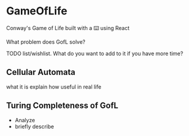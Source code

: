 # GameOfLife
Conway's Game of Life built with a ⌨️ using React

What problem does GofL solve?


TODO list/wishlist. What do you want to add to it if you have more time?


## Cellular Automata
what it is
explain how useful in real life


## Turing Completeness of GofL
- Analyze
- briefly describe
